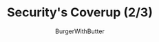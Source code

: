 ---
media: "images/rounds/round_2/security_coverup_2.png"
media_type: image
type: art
title: Security's Coverup (2/3)
author: [BurgerWithButter]
desc: Officer Jimmy Novach discovers a body and instructs Fiore Silvestri not to breathe a word of it.
---